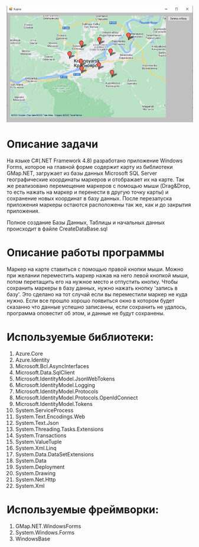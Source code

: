 ﻿![image](https://github.com/Mark65537/MapWithMarkers/blob/master/images/image1.png)
# Описание задачи
На языке C#(.NET Framework 4.8) разработано приложение Windows Forms, 
которое на главной форме содержит карту из библиотеки GMap.NET, 
загружает из базы данных Microsoft SQL Server географические координаты маркеров
и отображает их на карте.
Так же реализовано перемещение маркеров с помощью мыши
(Drag&Drop, то есть нажать на маркер и перенести в другую точку карты) 
и сохранение новых координат в базу данных. После перезапуска приложения 
маркеры остаются расположены так же, как и до закрытия приложения.</p>
Полное создание Базы Данных, Таблицы и начальных данных происходит в файле
CreateDataBase.sql
# Описание работы программы
   Маркер на карте ставиться с помощью правой кнопки мыши. Можно при желании переместить
маркер нажав на него левой кнопкой мыши, потом перетащить его на нужное место и 
отпустить кнопку.
Чтобы сохранить маркеры в базу данных, нужно нажать кнопку 'запись в базу'. Это сделано
на тот случай если вы переместили маркер не куда нужно. Если все 
прошло хорошо появиться окно в котором будет сказанно что данные успешно записанны, если
сохранить не удалось, программа оповестит об этом, и данные не будут сохранены.
# Используемые библиотеки:

1.	Azure.Core
2.	Azure.Identity
3.	Microsoft.Bcl.AsyncInterfaces
4.	Microsoft.Data.SqlClient
5.	Microsoft.IdentityModel.JsonWebTokens
6.	Microsoft.IdentityModel.Logging
7.	Microsoft.IdentityModel.Protocols
8.	Microsoft.IdentityModel.Protocols.OpenIdConnect
9.	Microsoft.IdentityModel.Tokens
10.	System.ServiceProcess
11.	System.Text.Encodings.Web
12.	System.Text.Json
13.	System.Threading.Tasks.Extensions
14.	System.Transactions
15.	System.ValueTuple
16.	System.Xml.Linq
17.	System.Data.DataSetExtensions
18.	System.Data
19.	System.Deployment
20.	System.Drawing
21.	System.Net.Http
22.	System.Xml

# Используемые фреймворки:

1.	GMap.NET.WindowsForms
2.	System.Windows.Forms
3.	WindowsBase

